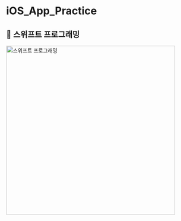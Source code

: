 # iOS_App_Practice

## 📖 스위프트 프로그래밍


<img width="455" alt="스위프트 프로그래밍" src="https://user-images.githubusercontent.com/73773645/149653218-c4b32b36-1429-400f-968b-a49aea9bbc9a.png">

